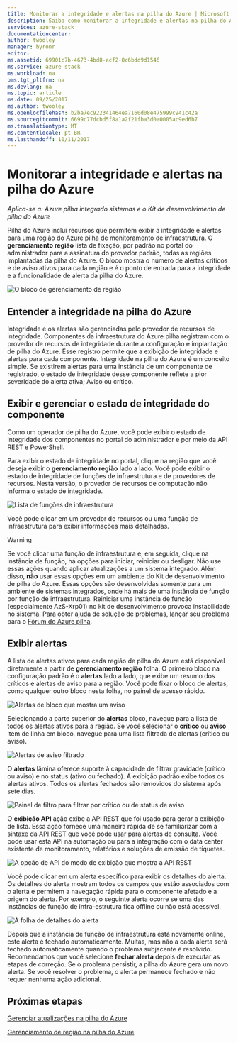 ```yaml
---
title: Monitorar a integridade e alertas na pilha do Azure | Microsoft Docs
description: Saiba como monitorar a integridade e alertas na pilha do Azure.
services: azure-stack
documentationcenter: 
author: twooley
manager: byronr
editor: 
ms.assetid: 69901c7b-4673-4bd8-acf2-8c6bdd9d1546
ms.service: azure-stack
ms.workload: na
pms.tgt_pltfrm: na
ms.devlang: na
ms.topic: article
ms.date: 09/25/2017
ms.author: twooley
ms.openlocfilehash: b2ba7ec922341464ea7160d08e475999c941c42a
ms.sourcegitcommit: 6699c77dcbd5f8a1a2f21fba3d0a0005ac9ed6b7
ms.translationtype: MT
ms.contentlocale: pt-BR
ms.lasthandoff: 10/11/2017
---
```

# <a name="monitor-health-and-alerts-in-azure-stack"></a>Monitorar a integridade e alertas na pilha do Azure

*Aplica-se a: Azure pilha integrado sistemas e o Kit de desenvolvimento de pilha do Azure*

Pilha do Azure inclui recursos que permitem exibir a integridade e alertas para uma região do Azure pilha de monitoramento de infraestrutura. O **gerenciamento região** lista de fixação, por padrão no portal do administrador para a assinatura do provedor padrão, todas as regiões implantadas da pilha do Azure. O bloco mostra o número de alertas críticos e de aviso ativos para cada região e é o ponto de entrada para a integridade e a funcionalidade de alerta da pilha do Azure.

 ![O bloco de gerenciamento de região](media/azure-stack-monitor-health/image1.png)

 ## <a name="understand-health-in-azure-stack"></a>Entender a integridade na pilha do Azure

 Integridade e os alertas são gerenciadas pelo provedor de recursos de integridade. Componentes da infraestrutura do Azure pilha registram com o provedor de recursos de integridade durante a configuração e implantação de pilha do Azure. Esse registro permite que a exibição de integridade e alertas para cada componente. Integridade na pilha do Azure é um conceito simple. Se existirem alertas para uma instância de um componente de registrado, o estado de integridade desse componente reflete a pior severidade do alerta ativa; Aviso ou crítico.
 
 ## <a name="view-and-manage-component-health-state"></a>Exibir e gerenciar o estado de integridade do componente
 
 Como um operador de pilha do Azure, você pode exibir o estado de integridade dos componentes no portal do administrador e por meio da API REST e PowerShell.
 
Para exibir o estado de integridade no portal, clique na região que você deseja exibir o **gerenciamento região** lado a lado. Você pode exibir o estado de integridade de funções de infraestrutura e de provedores de recursos. Nesta versão, o provedor de recursos de computação não informa o estado de integridade.

![Lista de funções de infraestrutura](media/azure-stack-monitor-health/image2.png)

Você pode clicar em um provedor de recursos ou uma função de infraestrutura para exibir informações mais detalhadas.

> [!WARNING]
>Se você clicar uma função de infraestrutura e, em seguida, clique na instância de função, há opções para iniciar, reiniciar ou desligar. Não use essas ações quando aplicar atualizações a um sistema integrado. Além disso, **não** usar essas opções em um ambiente do Kit de desenvolvimento de pilha do Azure. Essas opções são desenvolvidas somente para um ambiente de sistemas integrados, onde há mais de uma instância de função por função de infraestrutura. Reiniciar uma instância de função (especialmente AzS-Xrp01) no kit de desenvolvimento provoca instabilidade no sistema. Para obter ajuda de solução de problemas, lançar seu problema para o [Fórum do Azure pilha](https://aka.ms/azurestackforum).
>
 
## <a name="view-alerts"></a>Exibir alertas

A lista de alertas ativos para cada região de pilha do Azure está disponível diretamente a partir de **gerenciamento região** folha. O primeiro bloco na configuração padrão é o **alertas** lado a lado, que exibe um resumo dos críticos e alertas de aviso para a região. Você pode fixar o bloco de alertas, como qualquer outro bloco nesta folha, no painel de acesso rápido.   

![Alertas de bloco que mostra um aviso](media/azure-stack-monitor-health/image3.png)

Selecionando a parte superior do **alertas** bloco, navegue para a lista de todos os alertas ativos para a região. Se você selecionar o **crítico** ou **aviso** item de linha em bloco, navegue para uma lista filtrada de alertas (crítico ou aviso). 

![Alertas de aviso filtrado](media/azure-stack-monitor-health/image4.png)
  
O **alertas** lâmina oferece suporte à capacidade de filtrar gravidade (crítico ou aviso) e no status (ativo ou fechado). A exibição padrão exibe todos os alertas ativos. Todos os alertas fechados são removidos do sistema após sete dias.

![Painel de filtro para filtrar por crítico ou de status de aviso](media/azure-stack-monitor-health/image5.png)

O **exibição API** ação exibe a API REST que foi usado para gerar a exibição de lista. Essa ação fornece uma maneira rápida de se familiarizar com a sintaxe da API REST que você pode usar para alertas de consulta. Você pode usar esta API na automação ou para a integração com o data center existente de monitoramento, relatórios e soluções de emissão de tíquetes. 

![A opção de API do modo de exibição que mostra a API REST](media/azure-stack-monitor-health/image6.png)

Você pode clicar em um alerta específico para exibir os detalhes do alerta. Os detalhes do alerta mostram todos os campos que estão associados com o alerta e permitem a navegação rápida para o componente afetado e a origem do alerta. Por exemplo, o seguinte alerta ocorre se uma das instâncias de função de infra-estrutura fica offline ou não está acessível.  

![A folha de detalhes do alerta](media/azure-stack-monitor-health/image7.png)

Depois que a instância de função de infraestrutura está novamente online, este alerta é fechado automaticamente. Muitas, mas não a cada alerta será fechado automaticamente quando o problema subjacente é resolvido. Recomendamos que você selecione **fechar alerta** depois de executar as etapas de correção. Se o problema persistir, a pilha do Azure gera um novo alerta. Se você resolver o problema, o alerta permanece fechado e não requer nenhuma ação adicional.

## <a name="next-steps"></a>Próximas etapas

[Gerenciar atualizações na pilha do Azure](azure-stack-updates.md)

[Gerenciamento de região na pilha do Azure](azure-stack-region-management.md)
